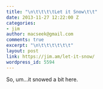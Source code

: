 ```yaml
---
title: "\n\t\t\t\tLet it Snow\t\t"
date: 2013-11-27 12:22:00 Z
categories:
- jim
author: macseek@gmail.com
comments: true
excerpt: "\n\t\t\t\t\t\t"
layout: post
link: https://jim.am/let-it-snow/
wordpress_id: 5594
---
```


So, um…it snowed a bit here.


		
